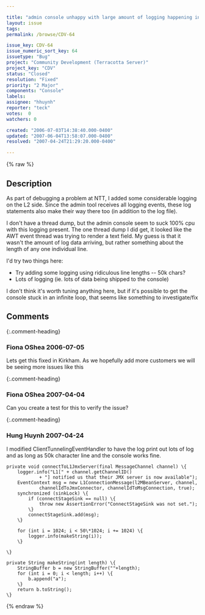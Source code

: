 ```yaml
---

title: "admin console unhappy with large amount of logging happening in L2"
layout: issue
tags: 
permalink: /browse/CDV-64

issue_key: CDV-64
issue_numeric_sort_key: 64
issuetype: "Bug"
project: "Community Development (Terracotta Server)"
project_key: "CDV"
status: "Closed"
resolution: "Fixed"
priority: "2 Major"
components: "Console"
labels: 
assignee: "hhuynh"
reporter: "teck"
votes:  0
watchers: 0

created: "2006-07-03T14:38:40.000-0400"
updated: "2007-06-04T13:58:07.000-0400"
resolved: "2007-04-24T21:29:20.000-0400"

---
```




{% raw %}



## Description

<div markdown="1" class="description">

As part of debugging a problem at NTT, I added some considerable logging on the L2 side. Since the admin tool receives all logging events, these log statements also make their way there too (in addition to the log file). 

I don't have a thread dump, but the admin console seem to suck 100% cpu with this logging present. The one thread dump I did get, it looked like the AWT event thread was trying to render a text field. My guess is that it wasn't the amount of log data arriving, but rather something about the length of any one individual line.

I'd try two things here:
- Try adding some logging using ridiculous line lengths -- 50k chars? 
- Lots of logging (ie. lots of data being shipped to the console)

I don't think it's worth tuning anything here, but if it's possible to get the console stuck in an infinite loop, that seems like something to investigate/fix



</div>

## Comments


{:.comment-heading}
### **Fiona OShea** <span class="date">2006-07-05</span>

<div markdown="1" class="comment">

Lets get this fixed in Kirkham. As we hopefully add more customers we will be seeing more issues like this

</div>


{:.comment-heading}
### **Fiona OShea** <span class="date">2007-04-04</span>

<div markdown="1" class="comment">

Can you create a test for this to verify the issue?

</div>


{:.comment-heading}
### **Hung Huynh** <span class="date">2007-04-24</span>

<div markdown="1" class="comment">

I modified ClientTunnelingEventHandler to have the log print out lots of log and as long as 50k character line and the console works fine.



	private void connectToL1JmxServer(final MessageChannel channel) \{
		logger.info("L1[" + channel.getChannelID()
				+ "] notified us that their JMX server is now available");
		EventContext msg = new L1ConnectionMessage(l2MBeanServer, channel,
				channelIdToJmxConnector, channelIdToMsgConnection, true);
		synchronized (sinkLock) \{
			if (connectStageSink == null) \{
				throw new AssertionError("ConnectStageSink was not set.");
			\}
			connectStageSink.add(msg);
		\}
		
		for (int i = 1024; i < 50\*1024; i += 1024) \{
			logger.info(makeString(i));
		\}

	\}

	private String makeString(int length) \{
		StringBuffer b = new StringBuffer(""+length);
		for (int i = 0; i < length; i++) \{
			b.append("a");
		\}
		return b.toString();
	\}

</div>



{% endraw %}
